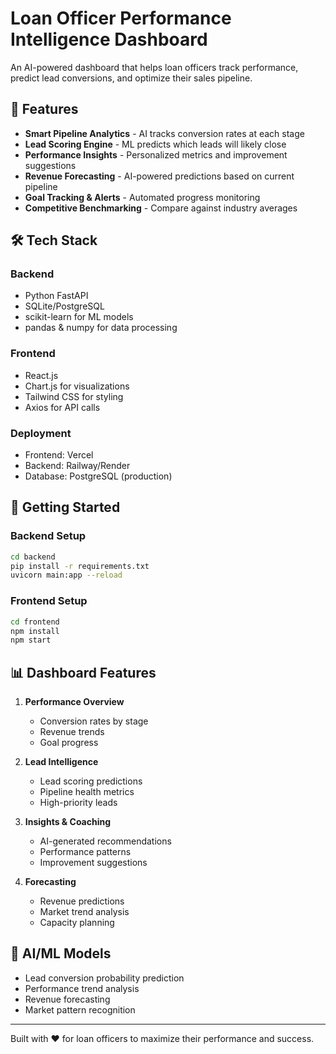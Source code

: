 # Loan Officer Performance Intelligence Dashboard

An AI-powered dashboard that helps loan officers track performance, predict lead conversions, and optimize their sales pipeline.

## 🎯 Features

- **Smart Pipeline Analytics** - AI tracks conversion rates at each stage
- **Lead Scoring Engine** - ML predicts which leads will likely close
- **Performance Insights** - Personalized metrics and improvement suggestions
- **Revenue Forecasting** - AI-powered predictions based on current pipeline
- **Goal Tracking & Alerts** - Automated progress monitoring
- **Competitive Benchmarking** - Compare against industry averages

## 🛠 Tech Stack

### Backend
- Python FastAPI
- SQLite/PostgreSQL
- scikit-learn for ML models
- pandas & numpy for data processing

### Frontend
- React.js
- Chart.js for visualizations
- Tailwind CSS for styling
- Axios for API calls

### Deployment
- Frontend: Vercel
- Backend: Railway/Render
- Database: PostgreSQL (production)

## 🚀 Getting Started

### Backend Setup
```bash
cd backend
pip install -r requirements.txt
uvicorn main:app --reload
```

### Frontend Setup
```bash
cd frontend
npm install
npm start
```

## 📊 Dashboard Features

1. **Performance Overview**
   - Conversion rates by stage
   - Revenue trends
   - Goal progress

2. **Lead Intelligence**
   - Lead scoring predictions
   - Pipeline health metrics
   - High-priority leads

3. **Insights & Coaching**
   - AI-generated recommendations
   - Performance patterns
   - Improvement suggestions

4. **Forecasting**
   - Revenue predictions
   - Market trend analysis
   - Capacity planning

## 🤖 AI/ML Models

- Lead conversion probability prediction
- Performance trend analysis
- Revenue forecasting
- Market pattern recognition

---
Built with ❤️ for loan officers to maximize their performance and success.